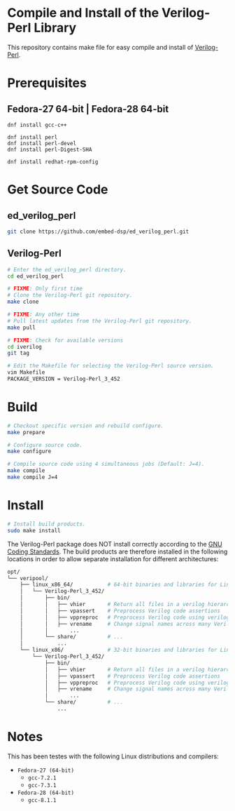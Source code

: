 
# Compile and Install of the Verilog-Perl Library

This repository contains make file for easy compile and install of [Verilog-Perl](https://www.veripool.org/wiki/verilog-perl).


# Prerequisites

## Fedora-27 64-bit | Fedora-28 64-bit

```
dnf install gcc-c++

dnf install perl
dnf install perl-devel
dnf install perl-Digest-SHA

dnf install redhat-rpm-config
```


# Get Source Code

## ed_verilog_perl

```bash
git clone https://github.com/embed-dsp/ed_verilog_perl.git
```

## Verilog-Perl

```bash
# Enter the ed_verilog_perl directory.
cd ed_verilog_perl

# FIXME: Only first time
# Clone the Verilog-Perl git repository.
make clone

# FIXME: Any other time
# Pull latest updates from the Verilog-Perl git repository.
make pull
```

```bash
# FIXME: Check for available versions
cd iverilog
git tag

# Edit the Makefile for selecting the Verilog-Perl source version.
vim Makefile
PACKAGE_VERSION = Verilog-Perl_3_452
```


# Build

```bash
# Checkout specific version and rebuild configure.
make prepare
```

```bash
# Configure source code.
make configure
```

```bash
# Compile source code using 4 simultaneous jobs (Default: J=4).
make compile
make compile J=4
```


# Install

```bash
# Install build products.
sudo make install
```

The Verilog-Perl package does NOT install correctly according to the
[GNU Coding Standards](https://www.gnu.org/prep/standards/standards.html).
The build products are therefore installed in the following locations in order 
to allow separate installation for different architectures:

```bash
opt/
└── veripool/
    ├── linux_x86_64/           # 64-bit binaries and libraries for Linux
    │   └── Verilog-Perl_3_452/
    │       ├── bin/
    │       │   ├── vhier       # Return all files in a verilog hierarchy
    │       │   ├── vpassert    # Preprocess Verilog code assertions
    │       │   ├── vppreproc   # Preprocess Verilog code using verilog-perl
    │       │   ├── vrename     # Change signal names across many Verilog files
    │       │       ...
    │       └── share/          # ...
    │           ...
    └── linux_x86/              # 32-bit binaries and libraries for Linux
        └── Verilog-Perl_3_452/
            ├── bin/
            │   ├── vhier       # Return all files in a verilog hierarchy
            │   ├── vpassert    # Preprocess Verilog code assertions
            │   ├── vppreproc   # Preprocess Verilog code using verilog-perl
            │   ├── vrename     # Change signal names across many Verilog files
            │       ...
            └── share/          # ...
                ...
```


# Notes

This has been testes with the following Linux distributions and compilers:
* `Fedora-27 (64-bit)`
    * `gcc-7.2.1`
    * `gcc-7.3.1`
* `Fedora-28 (64-bit)`
    * `gcc-8.1.1`
